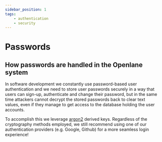 ```yaml
---
sidebar_position: 1
tags:
    - authentication
    - security
---
```


# Passwords

How passwords are handled in the Openlane system
---

In software development we constantly use password-based user authentication and we need to store user passwords securely in a way that users can sign-up, authenticate and change their password, but in the same time attackers cannot decrypt the stored passwords back to clear text values, even if they manage to get access to the database holding the user accounts.

To accomplish this we leverage [argon2](https://en.wikipedia.org/wiki/Argon2)  derived keys. Regardless of the cryptography methods employed, we still recommend using one of our authentication providers (e.g. Google, Github) for a more seamless login experience!